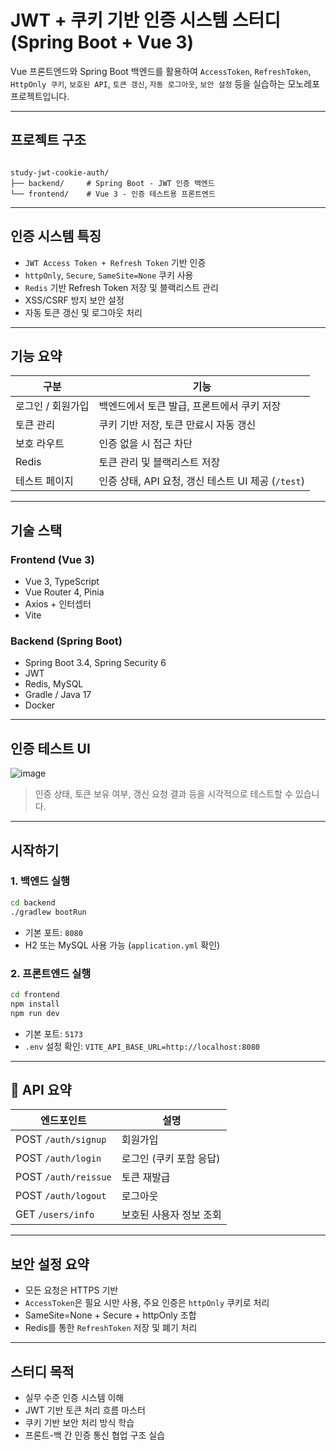 # JWT + 쿠키 기반 인증 시스템 스터디 (Spring Boot + Vue 3)

Vue 프론트엔드와 Spring Boot 백엔드를 활용하여 `AccessToken`, `RefreshToken`, `HttpOnly 쿠키`, `보호된 API`, `토큰 갱신`, `자동 로그아웃`, `보안 설정` 등을 실습하는 모노레포 프로젝트입니다.

---

## 프로젝트 구조

```

study-jwt-cookie-auth/
├── backend/     # Spring Boot - JWT 인증 백엔드
└── frontend/    # Vue 3 - 인증 테스트용 프론트엔드

````

---

## 인증 시스템 특징

- `JWT Access Token + Refresh Token` 기반 인증
- `httpOnly`, `Secure`, `SameSite=None` 쿠키 사용
- `Redis` 기반 Refresh Token 저장 및 블랙리스트 관리
- XSS/CSRF 방지 보안 설정
- 자동 토큰 갱신 및 로그아웃 처리

---

## 기능 요약

| 구분 | 기능 |
|------|------|
| 로그인 / 회원가입 | 백엔드에서 토큰 발급, 프론트에서 쿠키 저장 |
| 토큰 관리 | 쿠키 기반 저장, 토큰 만료시 자동 갱신 |
| 보호 라우트 | 인증 없을 시 접근 차단 |
| Redis | 토큰 관리 및 블랙리스트 저장 |
| 테스트 페이지 | 인증 상태, API 요청, 갱신 테스트 UI 제공 (`/test`) |

---

## 기술 스택

### Frontend (Vue 3)
- Vue 3, TypeScript
- Vue Router 4, Pinia
- Axios + 인터셉터
- Vite

### Backend (Spring Boot)
- Spring Boot 3.4, Spring Security 6
- JWT
- Redis, MySQL
- Gradle / Java 17
- Docker

---

## 인증 테스트 UI
![image](https://github.com/user-attachments/assets/fe0004de-6914-45bf-8cfd-4354a344ad06)


> 인증 상태, 토큰 보유 여부, 갱신 요청 결과 등을 시각적으로 테스트할 수 있습니다.

---

## 시작하기

### 1. 백엔드 실행

```bash
cd backend
./gradlew bootRun
````

* 기본 포트: `8080`
* H2 또는 MySQL 사용 가능 (`application.yml` 확인)

### 2. 프론트엔드 실행

```bash
cd frontend
npm install
npm run dev
```

* 기본 포트: `5173`
* `.env` 설정 확인: `VITE_API_BASE_URL=http://localhost:8080`

---

## 🧾 API 요약

| 엔드포인트                | 설명             |
| -------------------- | -------------- |
| POST `/auth/signup`  | 회원가입           |
| POST `/auth/login`   | 로그인 (쿠키 포함 응답) |
| POST `/auth/reissue` | 토큰 재발급         |
| POST `/auth/logout`  | 로그아웃           |
| GET `/users/info`    | 보호된 사용자 정보 조회  |

---

## 보안 설정 요약

* 모든 요청은 HTTPS 기반
* `AccessToken`은 필요 시만 사용, 주요 인증은 `httpOnly` 쿠키로 처리
* SameSite=None + Secure + httpOnly 조합
* Redis를 통한 `RefreshToken` 저장 및 폐기 처리

---

## 스터디 목적

* 실무 수준 인증 시스템 이해
* JWT 기반 토큰 처리 흐름 마스터
* 쿠키 기반 보안 처리 방식 학습
* 프론트-백 간 인증 통신 협업 구조 실습
